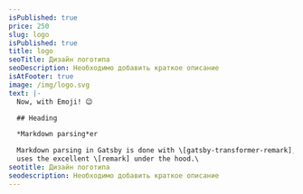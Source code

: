 ```yaml
---
isPublished: true
price: 250
slug: logo
isPublished: true
title: logo
seoTitle: Дизайн логотипа
seoDescription: Необходимо добавить краткое описание
isAtFooter: true
image: /img/logo.svg
text: |-
  Now, with Emoji! 😉

  ## Heading

  *Markdown parsing*er

  Markdown parsing in Gatsby is done with \[gatsby-transformer-remark], which
  uses the excellent \[remark] under the hood.\
seotitle: Дизайн логотипа
seodescription: Необходимо добавить краткое описание
---
```

